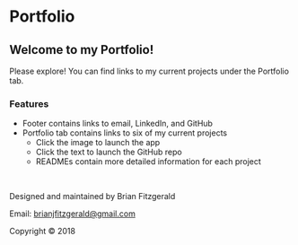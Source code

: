 # Portfolio

## Welcome to my Portfolio!

Please explore! You can find links to my current projects under the Portfolio tab.

### Features
* Footer contains links to email, LinkedIn, and GitHub
* Portfolio tab contains links to six of my current projects
    * Click the image to launch the app
    * Click the text to launch the GitHub repo
    * READMEs contain more detailed information for each project

&nbsp;

Designed and maintained by Brian Fitzgerald

Email: brianjfitzgerald@gmail.com

Copyright &#169; 2018
